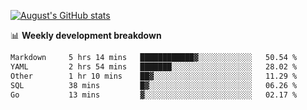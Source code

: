 
[![August's GitHub stats](https://github-readme-stats.vercel.app/api?username=zou-weidong&show_icons=true&theme=radical)](https://github.com/zou-weidong)


📊 **Weekly development breakdown**
<!--START_SECTION:waka-->

```txt
Markdown     5 hrs 14 mins   ████████████▓░░░░░░░░░░░░   50.54 %
YAML         2 hrs 54 mins   ███████░░░░░░░░░░░░░░░░░░   28.02 %
Other        1 hr 10 mins    ██▓░░░░░░░░░░░░░░░░░░░░░░   11.29 %
SQL          38 mins         █▓░░░░░░░░░░░░░░░░░░░░░░░   06.26 %
Go           13 mins         ▓░░░░░░░░░░░░░░░░░░░░░░░░   02.17 %
```

<!--END_SECTION:waka-->
